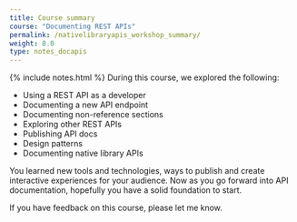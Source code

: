 ```yaml
---
title: Course summary
course: "Documenting REST APIs"
permalink: /nativelibraryapis_workshop_summary/
weight: 8.0
type: notes_docapis
---
```


{% include notes.html %}
During this course, we explored the following:

* Using a REST API as a developer
* Documenting a new API endpoint
* Documenting non-reference sections
* Exploring other REST APIs
* Publishing API docs
* Design patterns
* Documenting native library APIs

You learned new tools and technologies, ways to publish and create interactive experiences for your audience. Now as you go forward into API documentation, hopefully you have a solid foundation to start.

If you have feedback on this course, please let me know. 